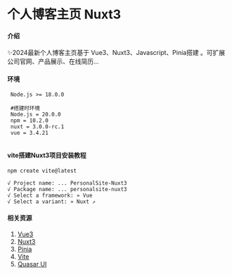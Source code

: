 # 个人博客主页 Nuxt3

#### 介绍

✨2024最新个人博客主页基于 Vue3、Nuxt3、Javascript、Pinia搭建 。可扩展公司官网、产品展示、在线简历...

#### 环境

```shell
 Node.js >= 18.0.0

 #搭建时环境
 Node.js = 20.0.0
 npm = 10.2.0
 nuxt = 3.0.0-rc.1
 vue = 3.4.21
 
```

#### vite搭建Nuxt3项目安装教程

```shell
npm create vite@latest

√ Project name: ... PersonalSite-Nuxt3
√ Package name: ... personalsite-nuxt3
√ Select a framework: » Vue
√ Select a variant: » Nuxt ↗

```

#### 相关资源

1. [Vue3](https://cn.vuejs.org/guide/introduction.html)
2. [Nuxt3](https://nuxt.com.cn/docs/getting-started/installation)
3. [Pinia](https://pinia.vuejs.org/zh/introduction.html)
3. [Vite](https://cn.vitejs.dev/guide/)
4. [Quasar UI](https://www.quasar-cn.cn/vue-components/ajax-bar)

